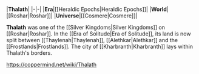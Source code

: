 |**Thalath**|
|-|-|
|**Era**|[[Heraldic Epochs\|Heraldic Epochs]]|
|**World**|[[Roshar\|Roshar]]|
|**Universe**|[[Cosmere\|Cosmere]]|

**Thalath** was one of the [[Silver Kingdoms\|Silver Kingdoms]] on [[Roshar\|Roshar]].
In the [[Era of Solitude\|Era of Solitude]], its land is now split between [[Thaylenah\|Thaylenah]], [[Alethkar\|Alethkar]] and the [[Frostlands\|Frostlands]]. The city of [[Kharbranth\|Kharbranth]] lays within Thalath's borders.



https://coppermind.net/wiki/Thalath
